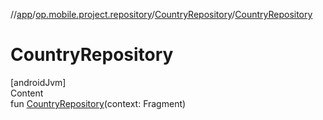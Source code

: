 //[app](../../../index.md)/[op.mobile.project.repository](../index.md)/[CountryRepository](index.md)/[CountryRepository](-country-repository.md)



# CountryRepository  
[androidJvm]  
Content  
fun [CountryRepository](-country-repository.md)(context: Fragment)  



